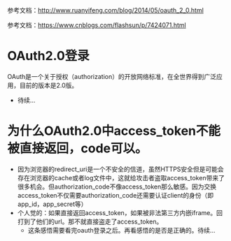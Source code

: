 参考文档：http://www.ruanyifeng.com/blog/2014/05/oauth_2_0.html

参考文档：https://www.cnblogs.com/flashsun/p/7424071.html

# OAuth2.0登录
OAuth是一个关于授权（authorization）的开放网络标准，在全世界得到广泛应用，目前的版本是2.0版。
* 待续...

# 为什么OAuth2.0中access_token不能被直接返回，code可以。
* 因为浏览器的redirect_uri是一个不安全的信道，虽然HTTPS安全但是可能会存在浏览器的cache或者log文件中，这就给攻击者盗取access_token带来了很多机会。但authorization_code不像access_token那么敏感。因为交换access_token不仅需要authorization_code还需要认证client的身份（即app_id，app_secret等）
* 个人觉的：如果直接返回access_token，如果被非法第三方内嵌iframe。回打到了他们的url。那不就直接盗走了access_token。
    - 这条感悟需要看完oauth登录之后。再看感悟的是否是正确的。待续...
